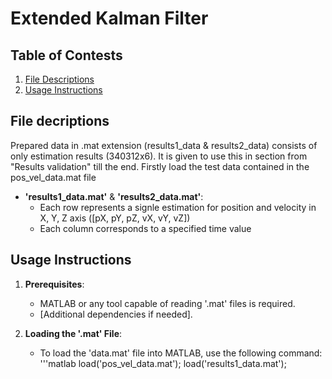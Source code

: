 # Extended Kalman Filter

## Table of Contests

1. [File Descriptions](#file-descriptions)
2. [Usage Instructions](#usage-instructions)

## File decriptions
Prepared data in .mat extension (results1_data & results2_data) consists of only estimation results (340312x6). It is given to use this in section from "Results validation" till the end. Firstly load the test data contained in the pos_vel_data.mat file
- **'results1_data.mat'** & **'results2_data.mat'**:
  - Each row represents a signle estimation for position and velocity in X, Y, Z axis ([pX, pY, pZ, vX, vY, vZ])
  - Each column corresponds to a specified time value

## Usage Instructions
1. **Prerequisites**:
   - MATLAB or any tool capable of reading '.mat' files is required.
   - [Additional dependencies if needed].

2. **Loading the '.mat' File**:
   - To load the 'data.mat' file into MATLAB, use the following command:
   '''matlab
   load('pos_vel_data.mat');
   load('results1_data.mat');

